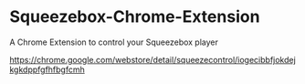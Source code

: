Squeezebox-Chrome-Extension
===========================

A Chrome Extension to control your Squeezebox player


https://chrome.google.com/webstore/detail/squeezecontrol/iogecibbfjokdejkgkdppfgfhfbgfcmh
